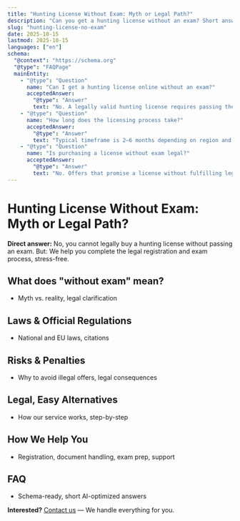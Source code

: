 ```yaml
---
title: "Hunting License Without Exam: Myth or Legal Path?"
description: "Can you get a hunting license without an exam? Short answer: No. Here are the legal facts, risks, and how we help you get licensed the right way."
slug: "hunting-license-no-exam"
date: 2025-10-15
lastmod: 2025-10-15
languages: ["en"]
schema:
  "@context": "https://schema.org"
  "@type": "FAQPage"
  mainEntity:
    - "@type": "Question"
      name: "Can I get a hunting license online without an exam?"
      acceptedAnswer:
        "@type": "Answer"
        text: "No. A legally valid hunting license requires passing the statutory exam. We assist with registration and paperwork."
    - "@type": "Question"
      name: "How long does the licensing process take?"
      acceptedAnswer:
        "@type": "Answer"
        text: "Typical timeframe is 2–6 months depending on region and exam availability."
    - "@type": "Question"
      name: "Is purchasing a license without exam legal?"
      acceptedAnswer:
        "@type": "Answer"
        text: "No. Offers that promise a license without fulfilling legal requirements are illegal and risky."
---
```


# Hunting License Without Exam: Myth or Legal Path?

**Direct answer:** No, you cannot legally buy a hunting license without passing an exam. But: We help you complete the legal registration and exam process, stress-free.

## What does "without exam" mean?
- Myth vs. reality, legal clarification

## Laws & Official Regulations
- National and EU laws, citations

## Risks & Penalties
- Why to avoid illegal offers, legal consequences

## Legal, Easy Alternatives
- How our service works, step-by-step

## How We Help You
- Registration, document handling, exam prep, support

## FAQ
- Schema-ready, short AI-optimized answers

**Interested?** [Contact us](/en/contact) — We handle everything for you.
